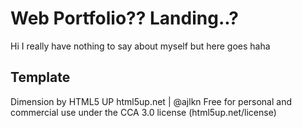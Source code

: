 # Web Portfolio?? Landing..?

Hi I really have nothing to say about myself but here goes haha

## Template

Dimension by HTML5 UP
html5up.net | @ajlkn
Free for personal and commercial use under the CCA 3.0 license (html5up.net/license)
